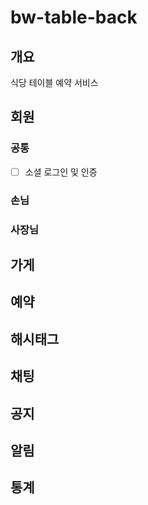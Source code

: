 # bw-table-back
## 개요
식당 테이블 예약 서비스

## 회원
### 공통 
- [ ] 소셜 로그인 및 인증 
### 손님 

### 사장님

## 가게

## 예약

## 해시태그 

## 채팅

## 공지 

## 알림 

## 통계
